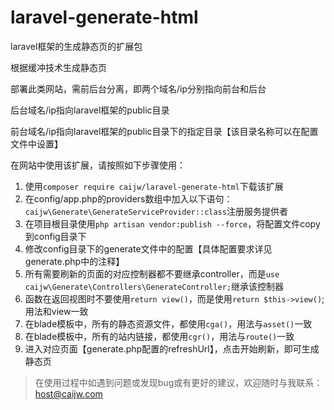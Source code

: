# laravel-generate-html
laravel框架的生成静态页的扩展包

根据缓冲技术生成静态页

部署此类网站，需前后台分离，即两个域名/ip分别指向前台和后台

后台域名/ip指向laravel框架的public目录

前台域名/ip指向laravel框架的public目录下的指定目录【该目录名称可以在配置文件中设置】

在网站中使用该扩展，请按照如下步骤使用：

1. 使用`composer require caijw/laravel-generate-html`下载该扩展
2. 在config/app.php的providers数组中加入以下语句：`caijw\Generate\GenerateServiceProvider::class`注册服务提供者
3. 在项目根目录使用`php artisan vendor:publish --force`，将配置文件copy到config目录下
4. 修改config目录下的generate文件中的配置【具体配置要求详见generate.php中的注释】
5. 所有需要刷新的页面的对应控制器都不要继承controller，而是`use caijw\Generate\Controllers\GenerateController;`继承该控制器
6. 函数在返回视图时不要使用`return view()`，而是使用`return $this->view()`;用法和view一致
7. 在blade模板中，所有的静态资源文件，都使用`cga()`，用法与`asset()`一致
8. 在blade模板中，所有的站内链接，都使用`cgr()`，用法与`route()`一致
9. 进入对应页面【generate.php配置的refreshUrl】，点击开始刷新，即可生成静态页

> 在使用过程中如遇到问题或发现bug或有更好的建议，欢迎随时与我联系：host@caijw.com